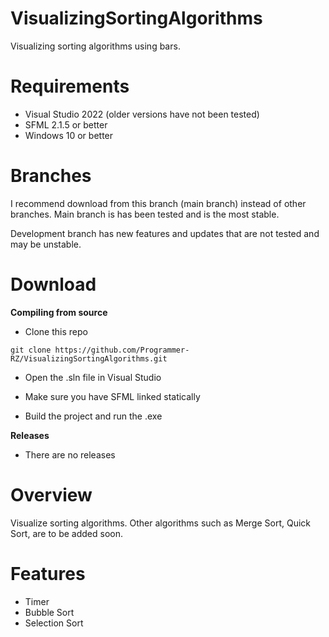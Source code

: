 # VisualizingSortingAlgorithms
Visualizing sorting algorithms using bars.

# Requirements
- Visual Studio 2022 (older versions have not been tested)
- SFML 2.1.5 or better
- Windows 10 or better

# Branches
I recommend download from this branch (main branch) instead of other branches. Main branch is has been tested and is the most stable.

Development branch has new features and updates that are not tested and may be unstable.

# Download

**Compiling from source**

- Clone this repo
```
git clone https://github.com/Programmer-RZ/VisualizingSortingAlgorithms.git
```
- Open the .sln file in Visual Studio
- Make sure you have SFML linked statically

- Build the project and run the .exe

**Releases**

- There are no releases


# Overview
Visualize sorting algorithms. Other algorithms such as Merge Sort, Quick Sort, are to be added soon.

# Features
- Timer
- Bubble Sort
- Selection Sort
